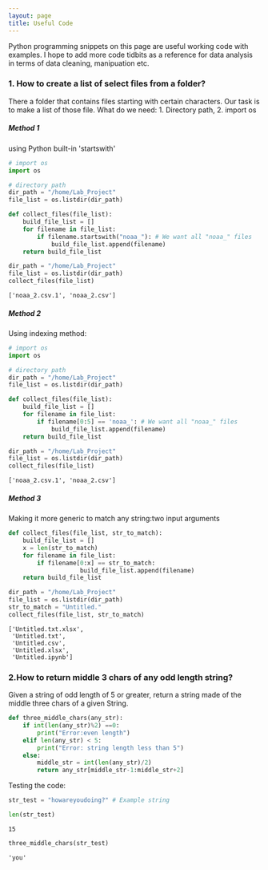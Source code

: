 ```yaml
---
layout: page
title: Useful Code
---
```

Python programming snippets on this page are useful working code with examples. I hope to add more code tidbits as a reference for data analysis in terms of data cleaning, manipuation etc. 

### 1. How to create a list of select files from a folder?
There a folder that contains files starting with certain characters. Our task is to make a list of those file. What do we need: 1. Directory path, 2. import os

##### Method 1
using Python built-in 'startswith'


```python
# import os
import os

# directory path
dir_path = "/home/Lab_Project"
file_list = os.listdir(dir_path)

def collect_files(file_list):
    build_file_list = []
    for filename in file_list:
        if filename.startswith("noaa_"): # We want all "noaa_" files
            build_file_list.append(filename)
    return build_file_list
```


```python
dir_path = "/home/Lab_Project"
file_list = os.listdir(dir_path)
collect_files(file_list)
```




    ['noaa_2.csv.1', 'noaa_2.csv']



##### Method 2

Using indexing method:


```python
# import os
import os

# directory path
dir_path = "/home/Lab_Project"
file_list = os.listdir(dir_path)

def collect_files(file_list):
    build_file_list = []
    for filename in file_list:
        if filename[0:5] == 'noaa_': # We want all "noaa_" files
            build_file_list.append(filename)
    return build_file_list
```


```python
dir_path = "/home/Lab_Project"
file_list = os.listdir(dir_path)
collect_files(file_list)
```




    ['noaa_2.csv.1', 'noaa_2.csv']



##### Method 3
Making it more generic to match any string:two input arguments


```python
def collect_files(file_list, str_to_match):
    build_file_list = []
    x = len(str_to_match)
    for filename in file_list:
        if filename[0:x] == str_to_match: 
                    build_file_list.append(filename)
    return build_file_list
```


```python
dir_path = "/home/Lab_Project"
file_list = os.listdir(dir_path)
str_to_match = "Untitled."
collect_files(file_list, str_to_match)
```




    ['Untitled.txt.xlsx',
     'Untitled.txt',
     'Untitled.csv',
     'Untitled.xlsx',
     'Untitled.ipynb']

### 2.How to return middle 3 chars of any odd length string?
Given a string of odd length of 5 or greater, return a string made of the middle three chars of a given String.

```python
def three_middle_chars(any_str):
    if int(len(any_str)%2) ==0:
        print("Error:even length")
    elif len(any_str) < 5:
        print("Error: string length less than 5")
    else:
        middle_str = int(len(any_str)/2)
        return any_str[middle_str-1:middle_str+2]
```
Testing the code:

```python
str_test = "howareyoudoing?" # Example string
```


```python
len(str_test)
```




    15




```python
three_middle_chars(str_test)
```




    'you'



